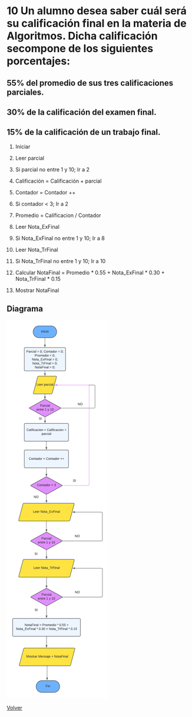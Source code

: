 # 10  Un alumno desea saber cuál será su calificación final en la materia de Algoritmos. Dicha calificación secompone de los siguientes porcentajes:
## 55% del promedio de sus tres calificaciones parciales.
## 30% de la calificación del examen final.
## 15% de la calificación de un trabajo final.
1. Iniciar
2. Leer parcial
3. Si parcial no entre 1 y 10;
      Ir a 2

4. Calificación = Calificación + parcial
5. Contador = Contador ++
6. Si contador < 3;
      Ir a 2
7. Promedio = Calificacion / Contador  
8. Leer Nota_ExFinal
9. Si Nota_ExFinal no entre 1 y 10;
      Ir a 8
10. Leer Nota_TrFinal
11. Si Nota_TrFinal no entre 1 y 10;
      Ir a 10
12. Calcular NotaFinal = Promedio * 0.55 + Nota_ExFinal * 0.30 + Nota_TrFinal * 0.15
13. Mostrar NotaFinal

## Diagrama
<img src=img/Act10.png>

<a href=README.md > Volver </a>
